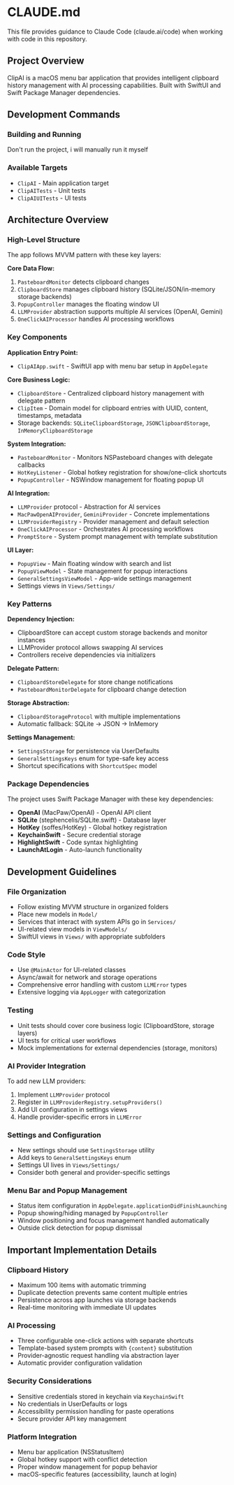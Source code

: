 # CLAUDE.md

This file provides guidance to Claude Code (claude.ai/code) when working with code in this repository.

## Project Overview

ClipAI is a macOS menu bar application that provides intelligent clipboard history management with AI processing capabilities. Built with SwiftUI and Swift Package Manager dependencies.

## Development Commands

### Building and Running
Don't run the project, i will manually run it myself

### Available Targets
- `ClipAI` - Main application target
- `ClipAITests` - Unit tests
- `ClipAIUITests` - UI tests

## Architecture Overview

### High-Level Structure
The app follows MVVM pattern with these key layers:

**Core Data Flow:**
1. `PasteboardMonitor` detects clipboard changes
2. `ClipboardStore` manages clipboard history (SQLite/JSON/in-memory storage backends)
3. `PopupController` manages the floating window UI
4. `LLMProvider` abstraction supports multiple AI services (OpenAI, Gemini)
5. `OneClickAIProcessor` handles AI processing workflows

### Key Components

**Application Entry Point:**
- `ClipAIApp.swift` - SwiftUI app with menu bar setup in `AppDelegate`

**Core Business Logic:**
- `ClipboardStore` - Centralized clipboard history management with delegate pattern
- `ClipItem` - Domain model for clipboard entries with UUID, content, timestamps, metadata
- Storage backends: `SQLiteClipboardStorage`, `JSONClipboardStorage`, `InMemoryClipboardStorage`

**System Integration:**
- `PasteboardMonitor` - Monitors NSPasteboard changes with delegate callbacks
- `HotKeyListener` - Global hotkey registration for show/one-click shortcuts
- `PopupController` - NSWindow management for floating popup UI

**AI Integration:**
- `LLMProvider` protocol - Abstraction for AI services
- `MacPawOpenAIProvider`, `GeminiProvider` - Concrete implementations
- `LLMProviderRegistry` - Provider management and default selection
- `OneClickAIProcessor` - Orchestrates AI processing workflows
- `PromptStore` - System prompt management with template substitution

**UI Layer:**
- `PopupView` - Main floating window with search and list
- `PopupViewModel` - State management for popup interactions
- `GeneralSettingsViewModel` - App-wide settings management
- Settings views in `Views/Settings/`

### Key Patterns

**Dependency Injection:**
- ClipboardStore can accept custom storage backends and monitor instances
- LLMProvider protocol allows swapping AI services
- Controllers receive dependencies via initializers

**Delegate Pattern:**
- `ClipboardStoreDelegate` for store change notifications
- `PasteboardMonitorDelegate` for clipboard change detection

**Storage Abstraction:**
- `ClipboardStorageProtocol` with multiple implementations
- Automatic fallback: SQLite → JSON → InMemory

**Settings Management:**
- `SettingsStorage` for persistence via UserDefaults
- `GeneralSettingsKeys` enum for type-safe key access
- Shortcut specifications with `ShortcutSpec` model

### Package Dependencies

The project uses Swift Package Manager with these key dependencies:
- **OpenAI** (MacPaw/OpenAI) - OpenAI API client
- **SQLite** (stephencelis/SQLite.swift) - Database layer
- **HotKey** (soffes/HotKey) - Global hotkey registration
- **KeychainSwift** - Secure credential storage
- **HighlightSwift** - Code syntax highlighting
- **LaunchAtLogin** - Auto-launch functionality

## Development Guidelines

### File Organization
- Follow existing MVVM structure in organized folders
- Place new models in `Model/`
- Services that interact with system APIs go in `Services/`
- UI-related view models in `ViewModels/`
- SwiftUI views in `Views/` with appropriate subfolders

### Code Style
- Use `@MainActor` for UI-related classes
- Async/await for network and storage operations
- Comprehensive error handling with custom `LLMError` types
- Extensive logging via `AppLogger` with categorization

### Testing
- Unit tests should cover core business logic (ClipboardStore, storage layers)
- UI tests for critical user workflows
- Mock implementations for external dependencies (storage, monitors)

### AI Provider Integration
To add new LLM providers:
1. Implement `LLMProvider` protocol
2. Register in `LLMProviderRegistry.setupProviders()`
3. Add UI configuration in settings views
4. Handle provider-specific errors in `LLMError`

### Settings and Configuration
- New settings should use `SettingsStorage` utility
- Add keys to `GeneralSettingsKeys` enum
- Settings UI lives in `Views/Settings/`
- Consider both general and provider-specific settings

### Menu Bar and Popup Management
- Status item configuration in `AppDelegate.applicationDidFinishLaunching`
- Popup showing/hiding managed by `PopupController`
- Window positioning and focus management handled automatically
- Outside click detection for popup dismissal

## Important Implementation Details

### Clipboard History
- Maximum 100 items with automatic trimming
- Duplicate detection prevents same content multiple entries
- Persistence across app launches via storage backends
- Real-time monitoring with immediate UI updates

### AI Processing
- Three configurable one-click actions with separate shortcuts
- Template-based system prompts with `{content}` substitution
- Provider-agnostic request handling via abstraction layer
- Automatic provider configuration validation

### Security Considerations
- Sensitive credentials stored in keychain via `KeychainSwift`
- No credentials in UserDefaults or logs
- Accessibility permission handling for paste operations
- Secure provider API key management

### Platform Integration
- Menu bar application (NSStatusItem)
- Global hotkey support with conflict detection
- Proper window management for popup behavior
- macOS-specific features (accessibility, launch at login)